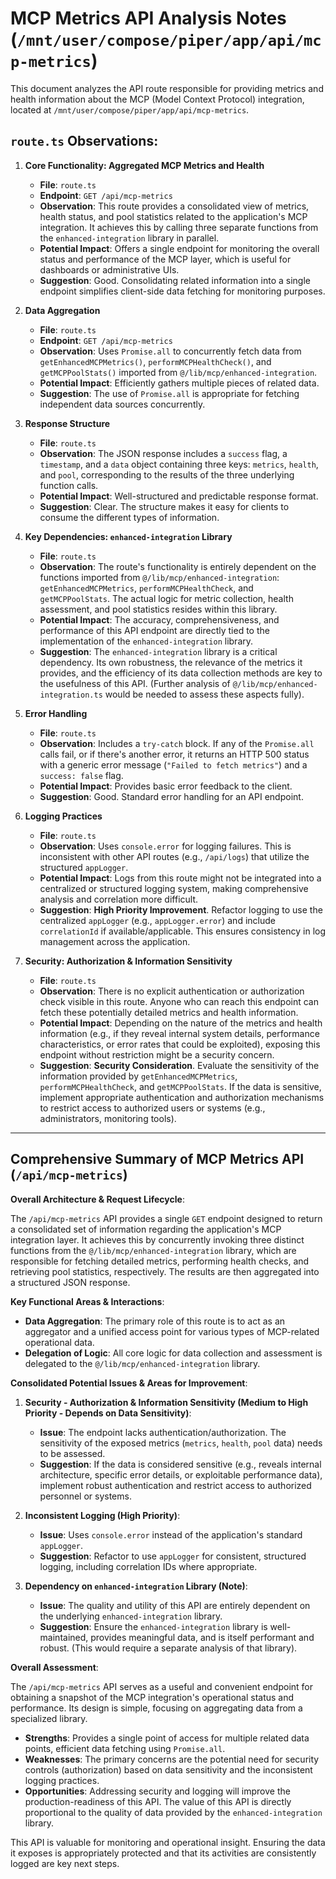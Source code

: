 # MCP Metrics API Analysis Notes (`/mnt/user/compose/piper/app/api/mcp-metrics`)

This document analyzes the API route responsible for providing metrics and health information about the MCP (Model Context Protocol) integration, located at `/mnt/user/compose/piper/app/api/mcp-metrics`.

## `route.ts` Observations:

1.  **Core Functionality: Aggregated MCP Metrics and Health**
    *   **File**: `route.ts`
    *   **Endpoint**: `GET /api/mcp-metrics`
    *   **Observation**: This route provides a consolidated view of metrics, health status, and pool statistics related to the application's MCP integration. It achieves this by calling three separate functions from the `enhanced-integration` library in parallel.
    *   **Potential Impact**: Offers a single endpoint for monitoring the overall status and performance of the MCP layer, which is useful for dashboards or administrative UIs.
    *   **Suggestion**: Good. Consolidating related information into a single endpoint simplifies client-side data fetching for monitoring purposes.

2.  **Data Aggregation**
    *   **File**: `route.ts`
    *   **Endpoint**: `GET /api/mcp-metrics`
    *   **Observation**: Uses `Promise.all` to concurrently fetch data from `getEnhancedMCPMetrics()`, `performMCPHealthCheck()`, and `getMCPPoolStats()` imported from `@/lib/mcp/enhanced-integration`.
    *   **Potential Impact**: Efficiently gathers multiple pieces of related data.
    *   **Suggestion**: The use of `Promise.all` is appropriate for fetching independent data sources concurrently.

3.  **Response Structure**
    *   **File**: `route.ts`
    *   **Observation**: The JSON response includes a `success` flag, a `timestamp`, and a `data` object containing three keys: `metrics`, `health`, and `pool`, corresponding to the results of the three underlying function calls.
    *   **Potential Impact**: Well-structured and predictable response format.
    *   **Suggestion**: Clear. The structure makes it easy for clients to consume the different types of information.

4.  **Key Dependencies: `enhanced-integration` Library**
    *   **File**: `route.ts`
    *   **Observation**: The route's functionality is entirely dependent on the functions imported from `@/lib/mcp/enhanced-integration`: `getEnhancedMCPMetrics`, `performMCPHealthCheck`, and `getMCPPoolStats`. The actual logic for metric collection, health assessment, and pool statistics resides within this library.
    *   **Potential Impact**: The accuracy, comprehensiveness, and performance of this API endpoint are directly tied to the implementation of the `enhanced-integration` library.
    *   **Suggestion**: The `enhanced-integration` library is a critical dependency. Its own robustness, the relevance of the metrics it provides, and the efficiency of its data collection methods are key to the usefulness of this API. (Further analysis of `@/lib/mcp/enhanced-integration.ts` would be needed to assess these aspects fully).

5.  **Error Handling**
    *   **File**: `route.ts`
    *   **Observation**: Includes a `try-catch` block. If any of the `Promise.all` calls fail, or if there's another error, it returns an HTTP 500 status with a generic error message (`"Failed to fetch metrics"`) and a `success: false` flag.
    *   **Potential Impact**: Provides basic error feedback to the client.
    *   **Suggestion**: Good. Standard error handling for an API endpoint.

6.  **Logging Practices**
    *   **File**: `route.ts`
    *   **Observation**: Uses `console.error` for logging failures. This is inconsistent with other API routes (e.g., `/api/logs`) that utilize the structured `appLogger`.
    *   **Potential Impact**: Logs from this route might not be integrated into a centralized or structured logging system, making comprehensive analysis and correlation more difficult.
    *   **Suggestion**: **High Priority Improvement**. Refactor logging to use the centralized `appLogger` (e.g., `appLogger.error`) and include `correlationId` if available/applicable. This ensures consistency in log management across the application.

7.  **Security: Authorization & Information Sensitivity**
    *   **File**: `route.ts`
    *   **Observation**: There is no explicit authentication or authorization check visible in this route. Anyone who can reach this endpoint can fetch these potentially detailed metrics and health information.
    *   **Potential Impact**: Depending on the nature of the metrics and health information (e.g., if they reveal internal system details, performance characteristics, or error rates that could be exploited), exposing this endpoint without restriction might be a security concern.
    *   **Suggestion**: **Security Consideration**. Evaluate the sensitivity of the information provided by `getEnhancedMCPMetrics`, `performMCPHealthCheck`, and `getMCPPoolStats`. If the data is sensitive, implement appropriate authentication and authorization mechanisms to restrict access to authorized users or systems (e.g., administrators, monitoring tools).

--- 

## Comprehensive Summary of MCP Metrics API (`/api/mcp-metrics`)

**Overall Architecture & Request Lifecycle**:

The `/api/mcp-metrics` API provides a single `GET` endpoint designed to return a consolidated set of information regarding the application's MCP integration layer. It achieves this by concurrently invoking three distinct functions from the `@/lib/mcp/enhanced-integration` library, which are responsible for fetching detailed metrics, performing health checks, and retrieving pool statistics, respectively. The results are then aggregated into a structured JSON response.

**Key Functional Areas & Interactions**:
*   **Data Aggregation**: The primary role of this route is to act as an aggregator and a unified access point for various types of MCP-related operational data.
*   **Delegation of Logic**: All core logic for data collection and assessment is delegated to the `@/lib/mcp/enhanced-integration` library.

**Consolidated Potential Issues & Areas for Improvement**:

1.  **Security - Authorization & Information Sensitivity (Medium to High Priority - Depends on Data Sensitivity)**:
    *   **Issue**: The endpoint lacks authentication/authorization. The sensitivity of the exposed metrics (`metrics`, `health`, `pool` data) needs to be assessed.
    *   **Suggestion**: If the data is considered sensitive (e.g., reveals internal architecture, specific error details, or exploitable performance data), implement robust authentication and restrict access to authorized personnel or systems.

2.  **Inconsistent Logging (High Priority)**:
    *   **Issue**: Uses `console.error` instead of the application's standard `appLogger`.
    *   **Suggestion**: Refactor to use `appLogger` for consistent, structured logging, including correlation IDs where appropriate.

3.  **Dependency on `enhanced-integration` Library (Note)**:
    *   **Issue**: The quality and utility of this API are entirely dependent on the underlying `enhanced-integration` library.
    *   **Suggestion**: Ensure the `enhanced-integration` library is well-maintained, provides meaningful data, and is itself performant and robust. (This would require a separate analysis of that library).

**Overall Assessment**:

The `/api/mcp-metrics` API serves as a useful and convenient endpoint for obtaining a snapshot of the MCP integration's operational status and performance. Its design is simple, focusing on aggregating data from a specialized library.

*   **Strengths**: Provides a single point of access for multiple related data points, efficient data fetching using `Promise.all`.
*   **Weaknesses**: The primary concerns are the potential need for security controls (authorization) based on data sensitivity and the inconsistent logging practices.
*   **Opportunities**: Addressing security and logging will improve the production-readiness of this API. The value of this API is directly proportional to the quality of data provided by the `enhanced-integration` library.

This API is valuable for monitoring and operational insight. Ensuring the data it exposes is appropriately protected and that its activities are consistently logged are key next steps.
